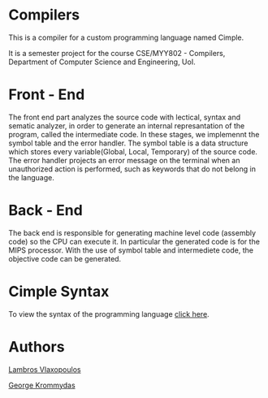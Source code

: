# Compilers

This is a compiler for a custom programming language named Cimple.

It is a semester project for the course CSE/MYY802 - Compilers, Department of Computer Science and Engineering, UoI.

# Front - End

The front end part analyzes the source code with lectical, syntax and sematic analyzer, in order to generate an internal
represantation of the program, called the intermediate code. In these stages, we implemennt the symbol table and the error handler.
The symbol table is a data structure which stores every variable(Global, Local, Temporary) of the source code. The error handler projects an error message on the terminal when an unauthorized action is performed, such as keywords that do not belong in the language.

# Back - End

The back end is responsible for generating machine level code (assembly code) so the CPU can execute it. 
In particular the generated code is for the MIPS processor. With the use of symbol table and intermediete code, the objective code can be generated.

# Cimple Syntax 

To view the syntax of the programming language [click here](https://github.com/GeoKrom/Compilers/tree/main/Syntax).

# Authors
[Lambros Vlaxopoulos](https://github.com/lamprosvlax13)

[George Krommydas](https://github.com/GeoKrom)
